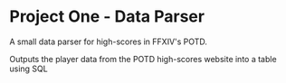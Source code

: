 # Project One - Data Parser
A small data parser for high-scores in FFXIV's POTD.

Outputs the player data from the POTD high-scores website into a table using SQL